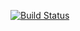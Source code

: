 [![Build Status](https://travis-ci.org/HHPnet/core.svg?branch=master)](https://travis-ci.org/HHPnet/core)
